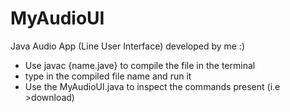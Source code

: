# MyAudioUI
Java Audio App (Line User Interface) developed by me :)
- Use javac {name.jave} to compile the file in the terminal
- type in the compiled file name and run it
- Use the MyAudioUI.java to inspect the commands present (i.e >download)
